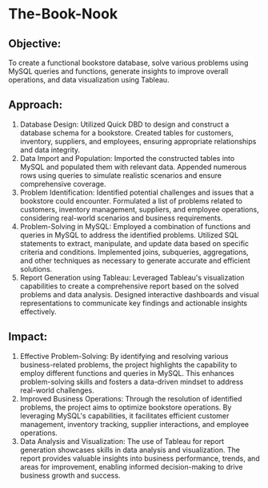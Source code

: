 # The-Book-Nook

## Objective:
To create a functional bookstore database, solve various problems using MySQL queries and functions, generate insights to improve overall operations, and data visualization using Tableau.

## Approach:
1. Database Design: Utilized Quick DBD to design and construct a database schema for a bookstore. Created tables for customers, inventory, suppliers, and employees, ensuring appropriate relationships and data integrity.
2. Data Import and Population: Imported the constructed tables into MySQL and populated them with relevant data. Appended numerous rows using queries to simulate realistic scenarios and ensure comprehensive coverage.
3. Problem Identification: Identified potential challenges and issues that a bookstore could encounter. Formulated a list of problems related to customers, inventory management, suppliers, and employee operations, considering real-world scenarios and business requirements. 
4. Problem-Solving in MySQL: Employed a combination of functions and queries in MySQL to address the identified problems. Utilized SQL statements to extract, manipulate, and update data based on specific criteria and conditions. Implemented joins, subqueries, aggregations, and other techniques as necessary to generate accurate and efficient solutions.
5. Report Generation using Tableau: Leveraged Tableau's visualization capabilities to create a comprehensive report based on the solved problems and data analysis. Designed interactive dashboards and visual representations to communicate key findings and actionable insights effectively.

## Impact:
1. Effective Problem-Solving: By identifying and resolving various business-related problems, the project highlights the capability to employ different functions and queries in MySQL. This enhances problem-solving skills and fosters a data-driven mindset to address real-world challenges.
2. Improved Business Operations: Through the resolution of identified problems, the project aims to optimize bookstore operations. By leveraging MySQL's capabilities, it facilitates efficient customer management, inventory tracking, supplier interactions, and employee operations.
3. Data Analysis and Visualization: The use of Tableau for report generation showcases skills in data analysis and visualization. The report provides valuable insights into business performance, trends, and areas for improvement, enabling informed decision-making to drive business growth and success.
